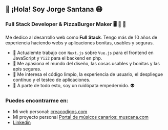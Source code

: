 ## 👋 ¡Hola! Soy Jorge Santana 😷
### Full Stack Developer & PizzaBurger Maker 🖥️  🍕  🍔 

Me dedico al desarrollo web como **Full Stack**. Tengo más de 10 años de experiencia haciendo webs y aplicaciones bonitas, usables y seguras.

- 🔭  Actualemte trabajo con `Nuxt.js` sobre `Vue.js` para el frontend en JavaScript y `Yii2` para el backend en php.
- 🌱  Me apasiona el mundo del diseño, las cosas usables y bonitas y las apis seguras.
- 🔬  Me interesa el código limpio, la experiencia de usuario, el despliegue contínuo y el testeo de aplicaciones.
- 🎸  A parte de todo esto, soy un ruidópata empedernido. 👽

### Puedes encontrarme en:

- Mi web personal: [creacodigos.com](http://creacodigos.com)
- Mi proyecto personal [Portal de músicos canarios: muscana.com](https://muscana.com)
- [Linkedin](https://www.linkedin.com/in/jorgesantanarodriguez/)
